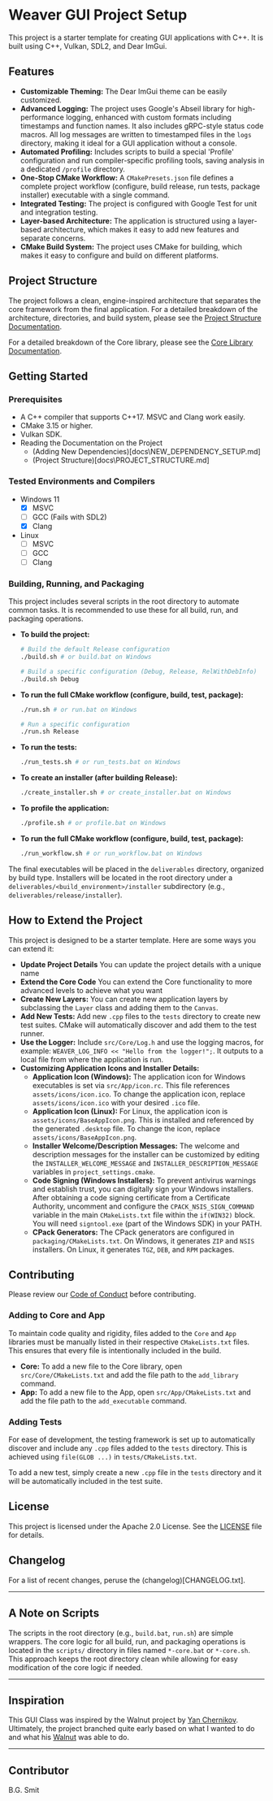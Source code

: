 # Weaver GUI Project Setup

This project is a starter template for creating GUI applications with C++. It is built using C++, Vulkan, SDL2, and Dear ImGui.

## Features

*   **Customizable Theming:** The Dear ImGui theme can be easily customized.
*   **Advanced Logging:** The project uses Google's Abseil library for high-performance logging, enhanced with custom formats including timestamps and function names. It also includes gRPC-style status code macros. All log messages are written to timestamped files in the `logs` directory, making it ideal for a GUI application without a console.
*   **Automated Profiling:** Includes scripts to build a special 'Profile' configuration and run compiler-specific profiling tools, saving analysis in a dedicated `/profile` directory.
*   **One-Stop CMake Workflow:** A `CMakePresets.json` file defines a complete project workflow (configure, build release, run tests, package installer) executable with a single command.
*   **Integrated Testing:** The project is configured with Google Test for unit and integration testing.
*   **Layer-based Architecture:** The application is structured using a layer-based architecture, which makes it easy to add new features and separate concerns.
*   **CMake Build System:** The project uses CMake for building, which makes it easy to configure and build on different platforms.

## Project Structure

The project follows a clean, engine-inspired architecture that separates the core framework from the final application. For a detailed breakdown of the architecture, directories, and build system, please see the [Project Structure Documentation](docs/PROJECT_STRUCTURE.md).

For a detailed breakdown of the Core library, please see the [Core Library Documentation](docs/CORE_DOCUMENTATION.md).

## Getting Started

### Prerequisites

*   A C++ compiler that supports C++17. MSVC and Clang work easily.
*   CMake 3.15 or higher.
*   Vulkan SDK.
*   Reading the Documentation on the Project
    -   (Adding New Dependencies)[docs\NEW_DEPENDENCY_SETUP.md]
    -   (Project Structure)[docs\PROJECT_STRUCTURE.md]

### Tested Environments and Compilers

*   Windows 11
    - [x]   MSVC
    - [ ]   GCC (Fails with SDL2)
    - [x]   Clang
*   Linux
    - [ ]   MSVC
    - [ ]   GCC
    - [ ]   Clang

### Building, Running, and Packaging

This project includes several scripts in the root directory to automate common tasks. It is recommended to use these for all build, run, and packaging operations.

*   **To build the project:**
    ```sh
    # Build the default Release configuration
    ./build.sh # or build.bat on Windows

    # Build a specific configuration (Debug, Release, RelWithDebInfo)
    ./build.sh Debug
    ```
*   **To run the full CMake workflow (configure, build, test, package):**
    ```sh
    ./run.sh # or run.bat on Windows

    # Run a specific configuration
    ./run.sh Release
    ```
*   **To run the tests:**
    ```sh
    ./run_tests.sh # or run_tests.bat on Windows
    ```
*   **To create an installer (after building Release):**
    ```sh
    ./create_installer.sh # or create_installer.bat on Windows
    ```
*   **To profile the application:**
    ```sh
    ./profile.sh # or profile.bat on Windows
    ```
*   **To run the full CMake workflow (configure, build, test, package):**
    ```sh
    ./run_workflow.sh # or run_workflow.bat on Windows
    ```

The final executables will be placed in the `deliverables` directory, organized by build type. Installers will be located in the root directory under a `deliverables/<build_environment>/installer` subdirectory (e.g., `deliverables/release/installer`).

## How to Extend the Project

This project is designed to be a starter template. Here are some ways you can extend it:

*   **Update Project Details** You can update the project details with a unique name
*   **Extend the Core Code** You can extend the Core functionality to more advanced levels to achieve what you want
*   **Create New Layers:** You can create new application layers by subclassing the `Layer` class and adding them to the `Canvas`.
*   **Add New Tests:** Add new `.cpp` files to the `tests` directory to create new test suites. CMake will automatically discover and add them to the test runner.
*   **Use the Logger:** Include `src/Core/Log.h` and use the logging macros, for example: `WEAVER_LOG_INFO << "Hello from the logger!";`. It outputs to a local file from where the application is run.
*   **Customizing Application Icons and Installer Details:**
    *   **Application Icon (Windows):** The application icon for Windows executables is set via `src/App/icon.rc`. This file references `assets/icons/icon.ico`. To change the application icon, replace `assets/icons/icon.ico` with your desired `.ico` file.
    *   **Application Icon (Linux):** For Linux, the application icon is `assets/icons/BaseAppIcon.png`. This is installed and referenced by the generated `.desktop` file. To change the icon, replace `assets/icons/BaseAppIcon.png`.
    *   **Installer Welcome/Description Messages:** The welcome and description messages for the installer can be customized by editing the `INSTALLER_WELCOME_MESSAGE` and `INSTALLER_DESCRIPTION_MESSAGE` variables in `project_settings.cmake`.
    *   **Code Signing (Windows Installers):** To prevent antivirus warnings and establish trust, you can digitally sign your Windows installers. After obtaining a code signing certificate from a Certificate Authority, uncomment and configure the `CPACK_NSIS_SIGN_COMMAND` variable in the main `CMakeLists.txt` file within the `if(WIN32)` block. You will need `signtool.exe` (part of the Windows SDK) in your PATH.
    *   **CPack Generators:** The CPack generators are configured in `packaging/CMakeLists.txt`. On Windows, it generates `ZIP` and `NSIS` installers. On Linux, it generates `TGZ`, `DEB`, and `RPM` packages.

## Contributing

Please review our [Code of Conduct](CODE_OF_CONDUCT.md) before contributing.

### Adding to Core and App

To maintain code quality and rigidity, files added to the `Core` and `App` libraries must be manually listed in their respective `CMakeLists.txt` files. This ensures that every file is intentionally included in the build.

-   **Core:** To add a new file to the Core library, open `src/Core/CMakeLists.txt` and add the file path to the `add_library` command.
-   **App:** To add a new file to the App, open `src/App/CMakeLists.txt` and add the file path to the `add_executable` command.

### Adding Tests

For ease of development, the testing framework is set up to automatically discover and include any `.cpp` files added to the `tests` directory. This is achieved using `file(GLOB ...)` in `tests/CMakeLists.txt`.

To add a new test, simply create a new `.cpp` file in the `tests` directory and it will be automatically included in the test suite.

## License

This project is licensed under the Apache 2.0 License. See the [LICENSE](LICENSE) file for details.

## Changelog

For a list of recent changes, peruse the (changelog)[CHANGELOG.txt].

---

## A Note on Scripts

The scripts in the root directory (e.g., `build.bat`, `run.sh`) are simple wrappers. The core logic for all build, run, and packaging operations is located in the `scripts/` directory in files named `*-core.bat` or `*-core.sh`. This approach keeps the root directory clean while allowing for easy modification of the core logic if needed.

---

## Inspiration

This GUI Class was inspired by the Walnut project by [Yan Chernikov](https://github.com/thecherno).
Ultimately, the project branched quite early based on what I wanted to do and
what his [Walnut](https://github.com/StudioCherno/Walnut) was able to do.

---

## Contributor

B.G. Smit
